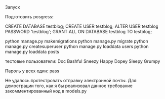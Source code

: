 Запуск

Подготовить posgress:

CREATE DATABASE testblog; CREATE USER testblog;
ALTER USER testblog PASSWORD 'testblog';
GRANT ALL ON DATABASE testblog TO testblog;

python manage.py makemigrations
python manage.py migrate
python manage.py createsuperuser
python manage.py loaddata users
python manage.py loaddata posts

тестовые пользователи:
Doc
Bashful
Sneezy
Happy 
Dopey
Sleepy
Grumpy

Пароль у всех один:
pass

Не удалось протестровать отправку электронной почты.
Для демострации того, как я бы реализовал данное требование закомментированный код в models.py